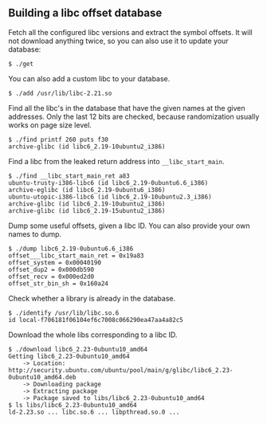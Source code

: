 ## Building a libc offset database

Fetch all the configured libc versions and extract the symbol offsets.
It will not download anything twice, so you can also use it to update your
database:

    $ ./get

You can also add a custom libc to your database.

    $ ./add /usr/lib/libc-2.21.so

Find all the libc's in the database that have the given names at the given
addresses. Only the last 12 bits are checked, because randomization usually
works on page size level.

    $ ./find printf 260 puts f30
    archive-glibc (id libc6_2.19-10ubuntu2_i386)

Find a libc from the leaked return address into `__libc_start_main`.

    $ ./find __libc_start_main_ret a83
    ubuntu-trusty-i386-libc6 (id libc6_2.19-0ubuntu6.6_i386)
    archive-eglibc (id libc6_2.19-0ubuntu6_i386)
    ubuntu-utopic-i386-libc6 (id libc6_2.19-10ubuntu2.3_i386)
    archive-glibc (id libc6_2.19-10ubuntu2_i386)
    archive-glibc (id libc6_2.19-15ubuntu2_i386)

Dump some useful offsets, given a libc ID. You can also provide your own names
to dump.

    $ ./dump libc6_2.19-0ubuntu6.6_i386
    offset___libc_start_main_ret = 0x19a83
    offset_system = 0x00040190
    offset_dup2 = 0x000db590
    offset_recv = 0x000ed2d0
    offset_str_bin_sh = 0x160a24

Check whether a library is already in the database.

    $ ./identify /usr/lib/libc.so.6
    id local-f706181f06104ef6c7008c066290ea47aa4a82c5

Download the whole libs corresponding to a libc ID.

    $ ./download libc6_2.23-0ubuntu10_amd64
    Getting libc6_2.23-0ubuntu10_amd64
        -> Location: http://security.ubuntu.com/ubuntu/pool/main/g/glibc/libc6_2.23-0ubuntu10_amd64.deb
        -> Downloading package
        -> Extracting package
        -> Package saved to libs/libc6_2.23-0ubuntu10_amd64
    $ ls libs/libc6_2.23-0ubuntu10_amd64
    ld-2.23.so ... libc.so.6 ... libpthread.so.0 ...
